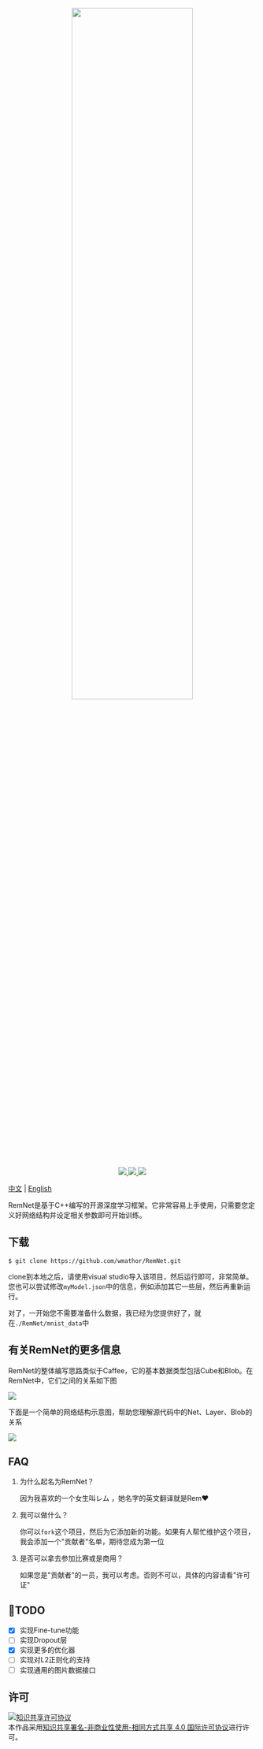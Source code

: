 <p align = "center">
  <a href = "https://github.com/wmathor/RemNet">
    <img height="60%" width = "70%" src = "https://s2.ax1x.com/2020/02/16/3prR1J.png">
  </a>
</p>
<p align = "center">
  <a href = "https://github.com/wmathor/RemNet">
    <img src="https://img.shields.io/badge/language-C++-brightgreen.svg">
  </a>
  <a href = "https://github.com/wmathor/RemNet">
    <img src = "https://img.shields.io/badge/Compiler-Visual Studio 2019-blue.svg">
  </a>
  <a href = "https://wmathor.com/" target = "_blank">
    <img src = "https://img.shields.io/badge/Blog-wmathor-orange.svg">
  </a>
</p>

[中文](https://github.com/wmathor/RemNet/blob/master/README-cn.md) | [English](https://github.com/wmathor/RemNet)

RemNet是基于C++编写的开源深度学习框架。它非常容易上手使用，只需要您定义好网络结构并设定相关参数即可开始训练。

## 下载

```shell
$ git clone https://github.com/wmathor/RemNet.git
```

clone到本地之后，请使用visual studio导入该项目，然后运行即可，非常简单。您也可以尝试修改`myModel.json`中的信息，例如添加其它一些层，然后再重新运行。

对了，一开始您不需要准备什么数据，我已经为您提供好了，就在`./RemNet/mnist_data`中

## 有关RemNet的更多信息

RemNet的整体编写思路类似于Caffee，它的基本数据类型包括Cube和Blob。在RemNet中，它们之间的关系如下图

![](https://s2.ax1x.com/2020/02/16/3pfBng.png)

下面是一个简单的网络结构示意图，帮助您理解源代码中的Net、Layer、Blob的关系

![](https://s2.ax1x.com/2020/02/16/39V9dU.png)

## FAQ

1. 为什么起名为RemNet？

   因为我喜欢的一个女生叫レム ，她名字的英文翻译就是Rem:heart:

2. 我可以做什么？

   你可以`fork`这个项目，然后为它添加新的功能。如果有人帮忙维护这个项目，我会添加一个"贡献者"名单，期待您成为第一位

3. 是否可以拿去参加比赛或是商用？

   如果您是"贡献者"的一员，我可以考虑。否则不可以，具体的内容请看"许可证"

## :tada:TODO

- [x] 实现Fine-tune功能
- [ ] 实现Dropout层
- [x] 实现更多的优化器
- [ ] 实现对L2正则化的支持
- [ ] 实现通用的图片数据接口

## 许可

<a rel="license" href="http://creativecommons.org/licenses/by-nc-sa/4.0/"><img alt="知识共享许可协议" style="border-width:0" src="https://i.creativecommons.org/l/by-nc-sa/4.0/88x31.png" /></a><br/>本作品采用<a rel="license" href="http://creativecommons.org/licenses/by-nc-sa/4.0/">知识共享署名-非商业性使用-相同方式共享 4.0 国际许可协议</a>进行许可。
